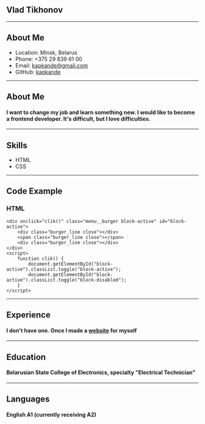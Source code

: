 ## Vlad Tikhonov ##
---
## About Me ##
- Location: Minsk, Belarus
- Phone: +375 29 839 61 00
- Email: kapkande@gmail.com
- GitHub: [kapkande](https://github.com/kapkande)
---
## About Me ##
#### I want to change my job and learn something new. I would like to become a frontend developer. It's difficult, but I love difficulties.
---
## Skills ##
- HTML
- CSS 
---
## Code Example ##
### HTML ###
    <div onclick="clik()" class="menu__burger block-active" id="block-active">
        <div class="burger_line close"></div>
        <span class="burger_line close"></span>
        <div class="burger_line close"></div>
    </div>
    <script>
        function clik() {
            document.getElementById("block-active").classList.toggle("block-active");
            document.getElementById("block-active").classList.toggle("block-disabled");
        }
    </script>
---
## Experience ## 
#### I don't have one. Once I made a [website](https://kapkande.github.io/3005/) for myself

---
## Education ##
#### Belarusian State College of Electronics, specialty "Electrical Technician"
---
## Languages  ##
#### English A1 (currently receiving A2)
